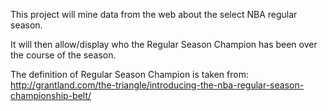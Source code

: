 This project will mine data from the web about the select NBA regular season.

It will then allow/display who the Regular Season Champion has been over the
course of the season.

The definition of Regular Season Champion is taken from:
http://grantland.com/the-triangle/introducing-the-nba-regular-season-championship-belt/